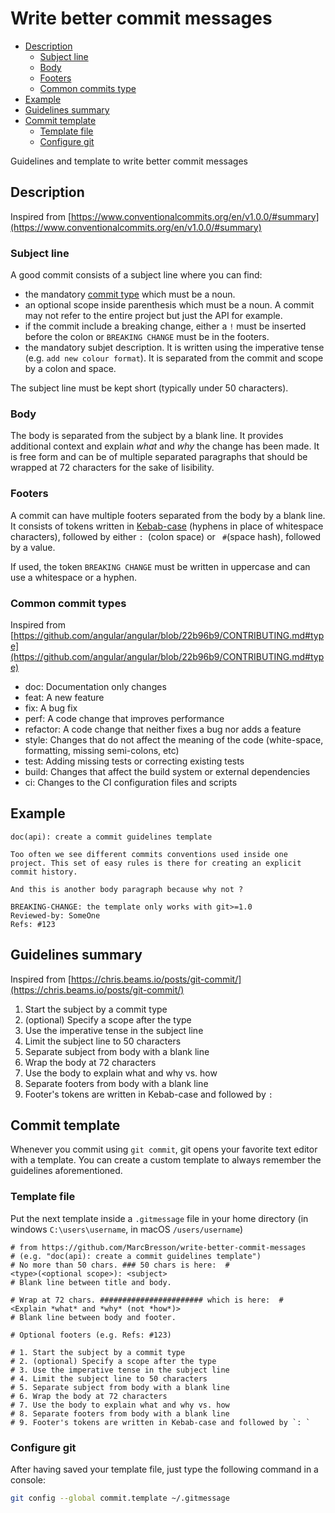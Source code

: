 # Write better commit messages

- [Description](#description)
  - [Subject line](#subject-line)
  - [Body](#body)
  - [Footers](#footers)
  - [Common commits type](#common-commit-types)
- [Example](#example)
- [Guidelines summary](#guidelines-summary)
- [Commit template](#commit-template)
  - [Template file](#template-file)
  - [Configure git](#configure-git)

Guidelines and template to write better commit messages

## Description

Inspired from [https://www.conventionalcommits.org/en/v1.0.0/#summary](https://www.conventionalcommits.org/en/v1.0.0/#summary)

### Subject line

A good commit consists of a subject line where you can find:
- the mandatory [commit type](#common-commit-types) which must be a noun.
- an optional scope inside parenthesis which must be a noun. A commit may not refer to the entire project but just the API for example.
- if the commit include a breaking change, either a `!` must be inserted before the colon or `BREAKING CHANGE` must be in the footers.
- the mandatory subjet description. It is written using the imperative tense (e.g. `add new colour format`). It is separated from the commit and scope by a colon and space.

The subject line must be kept short (typically under 50 characters).

### Body

The body is separated from the subject by a blank line. It provides additional context and explain *what* and *why* the change has been made.
It is free form and can be of multiple separated paragraphs that should be wrapped at 72 characters for the sake of lisibility.

### Footers

A commit can have multiple footers separated from the body by a blank line. It consists of tokens written in [Kebab-case](https://en.wiktionary.org/wiki/kebab_case#English) (hyphens in place of whitespace characters), followed by either `: `(colon space) or ` #`(space hash), followed by a value.

If used, the token `BREAKING CHANGE` must be written in uppercase and can use a whitespace or a hyphen.

### Common commit types

Inspired from [https://github.com/angular/angular/blob/22b96b9/CONTRIBUTING.md#type](https://github.com/angular/angular/blob/22b96b9/CONTRIBUTING.md#type)

- doc: Documentation only changes
- feat: A new feature
- fix: A bug fix
- perf: A code change that improves performance
- refactor: A code change that neither fixes a bug nor adds a feature
- style: Changes that do not affect the meaning of the code (white-space, formatting, missing semi-colons, etc)
- test: Adding missing tests or correcting existing tests
- build: Changes that affect the build system or external dependencies
- ci: Changes to the CI configuration files and scripts

## Example

```
doc(api): create a commit guidelines template

Too often we see different commits conventions used inside one
project. This set of easy rules is there for creating an explicit
commit history.

And this is another body paragraph because why not ?

BREAKING-CHANGE: the template only works with git>=1.0
Reviewed-by: SomeOne
Refs: #123
```

## Guidelines summary

Inspired from [https://chris.beams.io/posts/git-commit/](https://chris.beams.io/posts/git-commit/)

1. Start the subject by a commit type
2. (optional) Specify a scope after the type
3. Use the imperative tense in the subject line
4. Limit the subject line to 50 characters
5. Separate subject from body with a blank line
6. Wrap the body at 72 characters
7. Use the body to explain what and why vs. how
8. Separate footers from body with a blank line
9. Footer's tokens are written in Kebab-case and followed by `: `

## Commit template

Whenever you commit using `git commit`, git opens your favorite text editor with a template. You can create a custom template to always remember the guidelines aforementioned.

### Template file

Put the next template inside a `.gitmessage` file in your home directory (in windows `C:\users\username`, in macOS `/users/username`)

```
# from https://github.com/MarcBresson/write-better-commit-messages
# (e.g. "doc(api): create a commit guidelines template")
# No more than 50 chars. ### 50 chars is here:  #
<type>(<optional scope>): <subject>
# Blank line between title and body.

# Wrap at 72 chars. ####################### which is here:  #
<Explain *what* and *why* (not *how*)>
# Blank line between body and footer.

# Optional footers (e.g. Refs: #123)

# 1. Start the subject by a commit type
# 2. (optional) Specify a scope after the type
# 3. Use the imperative tense in the subject line
# 4. Limit the subject line to 50 characters
# 5. Separate subject from body with a blank line
# 6. Wrap the body at 72 characters
# 7. Use the body to explain what and why vs. how
# 8. Separate footers from body with a blank line
# 9. Footer's tokens are written in Kebab-case and followed by `: `
```

### Configure git

After having saved your template file, just type the following command in a console:

```bash
git config --global commit.template ~/.gitmessage
```
